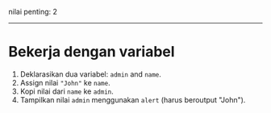 nilai penting: 2

---

# Bekerja dengan variabel

1. Deklarasikan dua variabel: `admin` and `name`.
2. Assign nilai `"John"` ke `name`.
3. Kopi nilai dari `name` ke `admin`.
4. Tampilkan nilai `admin` menggunakan `alert` (harus beroutput "John").
